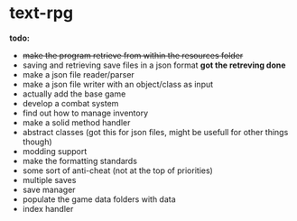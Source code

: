 # text-rpg

**todo:**

- ~~make the program retrieve from within the resources folder~~
- saving and retrieving save files in a json format **got the retreving done**
- make a json file reader/parser
- make a json file writer with an object/class as input
- actually add the base game
- develop a combat system
- find out how to manage inventory
- make a solid method handler
- abstract classes (got this for json files, might be usefull for other things though)
- modding support
- make the formatting standards
- some sort of anti-cheat (not at the top of priorities)
- multiple saves
- save manager
- populate the game data folders with data
- index handler